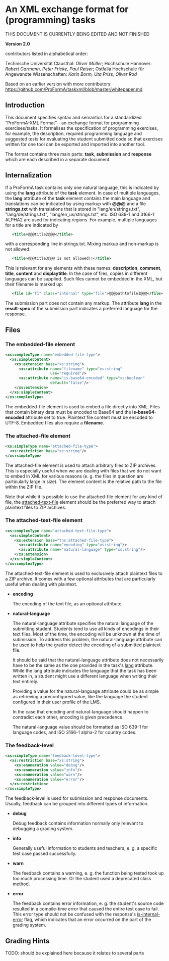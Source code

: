 # An XML exchange format for (programming) tasks
THIS DOCUMENT IS CURRENTLY BEING EDITED AND NOT FINISHED

**Version 2.0**

contributors listed in alphabetical order:

Technische Universität Clausthal: *Oliver Müller*;
Hochschule Hannover: *Robert Garmann, Peter Fricke, Paul Reiser*;
Ostfalia Hochschule für Angewandte Wissenschaften: *Karin Borm, Uta Priss, Oliver Rod*

Based on an earlier version with more contributors:
https://github.com/ProFormA/taskxml/blob/master/whitepaper.md


## Introduction

This document specifies syntax and semantics for a standardized “ProFormA-XML
Format” - an exchange format for programming exercises/tasks. It
formalises the specification of programming exercises, for example, the
description, required programming language and suggested tests for
evaluating the student submitted code so that exercises written for one
tool can be exported and imported into another tool.

The format contains three main parts: <b>task</b>, <b>submission</b> and <b>response</b> 
which are each described in a separate document.

## Internalization

If a ProFormA task contains only one natural
language, this is indicated by using the <b>lang</b> attribute of the <b>task</b> element. In case of
multiple languages, the <b>lang</b> attribute of the <b>task</b> element contains the main
language and translations can be indicated by using markup with <b>@@@</b> and a file <b>strings.txt</b> with translations that is stored in "lang/en/strings.txt", "lang/de/strings.txt", "lang/en_us/strings.txt", etc. ISO 639-1 and 3166-1 ALPHA2 are used for indicating regions.
For example, multiple languages for a title are indicated by
```xml
   <title>@@@title2@@@</title>
```
with a corresponding line in strings.txt. Mixing markup and non-markup is not allowed:
```xml
   <title>@@@title3@@@ is not allowed!!</title>
```
This is relevant for any elements with these names: <b>description</b>, <b>comment</b>, <b>title</b>, <b>content</b> and <b>displaytitle</b>. In the case of files, copies in different languages can be supplied. Such files cannot be embedded in the XML, but their
filename is marked up:
```xml
   <file id="f1" class="internal" type="file">@@@pathtofile1@@@</file>
```
The submission part does not contain any markup. The attribute <b>lang</b> in the <b>result-spec</b> of the submission part indicates a preferred language for the response.

## Files

### The embedded-file element

```xml
<xs:complexType name="embedded-file-type">
  <xs:simpleContent>
    <xs:extension base="xs:string">
      <xs:attribute name="filename" type="xs:string"
                    use="required"/>
      <xs:attribute name="is-base64-encoded" type="xs:boolean"
                    default="false"/>
    </xs:extension>
  </xs:simpleContent>
</xs:complexType>
```

The embedded-file element is used to embed a file directly into XML. Files that contain binary data must be encoded to Base64 and the **is-base64-encoded** attribute set to true. Plaintext file content must be encoded to UTF-8. Embedded files also require a **filename**.

### The attached-file element

```xml
<xs:simpleType name="attached-file-type">
  <xs:restriction base="xs:string"/>
</xs:simpleType>
```

The attached-file element is used to attach arbitrary files to ZIP archives. This is especially useful when we are dealing with files that we do not want to embed in XML for various reasons (e. g. the files in question are particularly large in size). The element content is the relative path to the file within the ZIP file.

Note that while it is possible to use the attached-file element for any kind of file, the [attached-text-file](#the-attached-text-file-element) element should be the preferred way to attach plaintext files to ZIP archives.

### The attached-text-file element

```xml
<xs:complexType name="attached-text-file-type">
  <xs:simpleContent>
    <xs:extension base="tns:attached-file-type">
      <xs:attribute name="encoding" type="xs:string"/>
      <xs:attribute name="natural-language" type="xs:string"/>
    </xs:extension>
  </xs:simpleContent>
</xs:complexType>
```

The attached-text-file element is used to exclusively attach plaintext files to a ZIP archive. It comes with a few optional attributes that are particularly useful when dealing with plaintext.

- **encoding** 

    The encoding of the text file, as an optional attribute.

- **natural-language** 

    The natural-language attribute specifies the natural language of the submitting student. Students tend to use all kinds of encodings in their text files. Most of the time, the encoding will be unknown at the time of submission. To address this problem, the natural-language attribute can be used to help the grader detect the encoding of a submitted plaintext file.
    
    It should be said that the natural-language attribute does not necessarily have to be the same as the one provided in the task's [lang](Whitepaper_Task.md#task-attributes) attribute. While the lang attribute indicates the language that the task has been written in, a student might use a different language when writing their text entirely.
    
    Providing a value for the natural-language attribute could be as simple as retrieving a preconfigured value, like the language the student configured in their user profile of the LMS.

    In the case that encoding and natural-language should happen to contradict each other, encoding is given precedence.

    The natural-language value should be formatted as ISO 639-1 for language codes, and ISO 3166-1 alpha-2 for country codes.

### The feedback-level

```xml
<xs:simpleType name="feedback-level-type">
  <xs:restriction base="xs:string">
    <xs:enumeration value="debug"/>
    <xs:enumeration value="info"/>
    <xs:enumeration value="warn"/>
    <xs:enumeration value="error"/>
  </xs:restriction>
</xs:simpleType>
```

The feedback-level is used for submission and response documents. Usually, feedback can be grouped into different types of information.

- **debug**

    Debug feedback contains information normally only relevant to debugging a grading system.
        
- **info**

    Generally useful information to students and teachers, e. g. a specific test case passed successfully.
    
- **warn**

    The feedback contains a warning, e. g. the function being tested took up too much processing time. Or the student used a deprecated class method.
    
- **error**

    The feedback contains error information, e. g. the student's source code resulted in a compile-time error that caused the entire test case to fail. This error type should not be confused with the response's [is-internal-error](Whitepaper_Response.md#is-internal-error) flag, which indicates that an error occurred on the part of the grading system.

## Grading Hints

TODO: should be explained here because it relates to several parts
